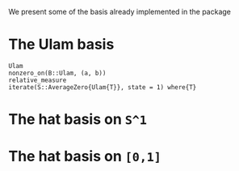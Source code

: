 We present some of the basis already implemented in the package

# The Ulam basis
```docs
Ulam
nonzero_on(B::Ulam, (a, b))
relative_measure
iterate(S::AverageZero{Ulam{T}}, state = 1) where{T}
```


# The hat basis on ``S^1``



# The hat basis on ``[0,1]``
